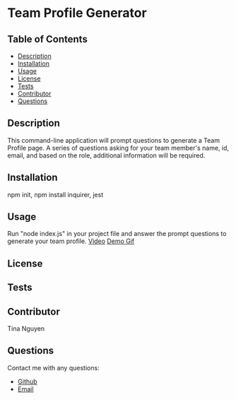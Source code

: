 
# Team Profile Generator
## Table of Contents
* [Description](#description)
* [Installation](#installation)
* [Usage](#Usage)
* [License](#License)
* [Tests](#Tests)
* [Contributor](#Contributor)
* [Questions](#Questions)

## Description 
This command-line application will prompt questions to generate a Team Profile page. A series of questions asking for your team member's name, id, email, and based on the role, additional information will be required. 

## Installation
npm init, npm install inquirer, jest

## Usage
Run "node index.js" in your project file and answer the prompt questions to generate your team profile. 
[Video]("https://youtu.be/xcaLIOFllio")
[Demo Gif]("")

## License


## Tests


## Contributor
Tina Nguyen

## Questions 
Contact me with any questions: 
* [Github](https://github.com/ohwhytina)
* [Email](mailto:nguyentinaca@yahoo.com)
